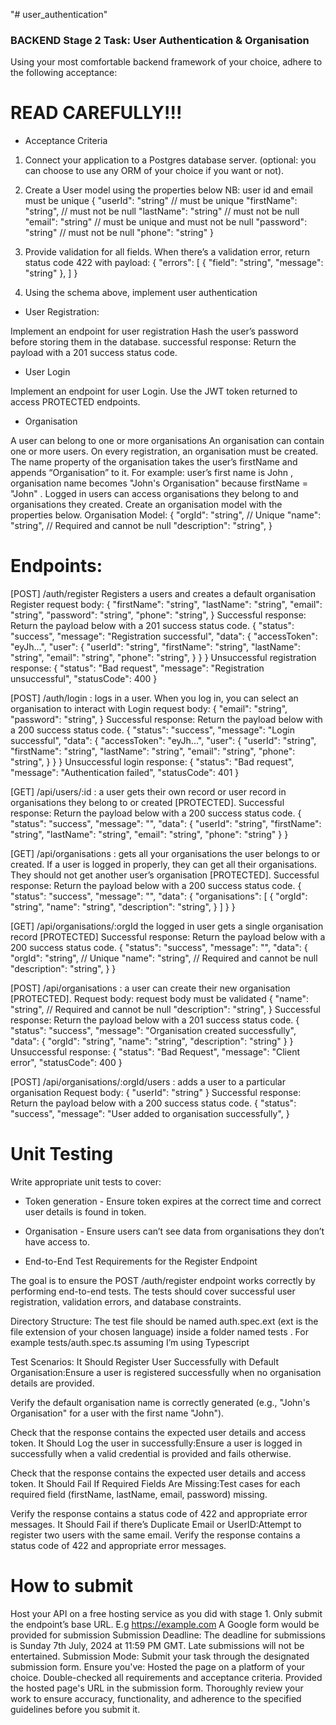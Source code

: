 "# user_authentication" 
### BACKEND Stage 2 Task: User Authentication & Organisation

Using your most comfortable backend framework of your choice, adhere to the following acceptance:

# READ CAREFULLY!!!

* Acceptance Criteria

1. Connect your application to a Postgres database server. (optional: you can choose to use any ORM of your choice if you want or not).

2. Create a User model using the properties below
NB: user id and email must be unique
{
	"userId": "string" // must be unique
	"firstName": "string", // must not be null
	"lastName": "string" // must not be null
	"email": "string" // must be unique and must not be null
	"password": "string" // must not be null
	"phone": "string"
}

3. Provide validation for all fields. When there’s a validation error, return status code 422 with payload:
{
  "errors": [
    {
      "field": "string",
      "message": "string"
    },
  ]
}

4. Using the schema above, implement user authentication

* User Registration:

Implement an endpoint for user registration
Hash the user’s password before storing them in the database.
successful response: Return the payload with a 201 success status code.

* User Login

Implement an endpoint for user Login.
Use the JWT token returned to access PROTECTED endpoints.

* Organisation

A user can belong to one or more organisations
An organisation can contain one or more users.
On every registration, an organisation must be created.
The name property of the organisation takes the user’s firstName and appends “Organisation” to it. For example: user’s first name is John , organisation name becomes "John's Organisation" because firstName = "John" .
Logged in users can access organisations they belong to and organisations they created.
Create an organisation model with the properties below.
Organisation Model:
{
	"orgId": "string", // Unique
	"name": "string", // Required and cannot be null
	"description": "string",
}

# Endpoints:

[POST] /auth/register Registers a users and creates a default organisation Register request body:
{
	"firstName": "string",
	"lastName": "string",
	"email": "string",
	"password": "string",
	"phone": "string",
}
Successful response: Return the payload below with a 201 success status code.
{
    "status": "success",
    "message": "Registration successful",
    "data": {
      "accessToken": "eyJh...",
      "user": {
	      "userId": "string",
	      "firstName": "string",
				"lastName": "string",
				"email": "string",
				"phone": "string",
      }
    }
}
Unsuccessful registration response:
{
    "status": "Bad request",
    "message": "Registration unsuccessful",
    "statusCode": 400
}


[POST] /auth/login : logs in a user. When you log in, you can select an organisation to interact with
Login request body:
{
	"email": "string",
	"password": "string",
}
Successful response: Return the payload below with a 200 success status code.
{
    "status": "success",
    "message": "Login successful",
    "data": {
      "accessToken": "eyJh...",
      "user": {
	      "userId": "string",
	      "firstName": "string",
				"lastName": "string",
				"email": "string",
				"phone": "string",
      }
    }
}
Unsuccessful login response:
{
    "status": "Bad request",
    "message": "Authentication failed",
    "statusCode": 401
}


[GET] /api/users/:id : a user gets their own record or user record in organisations they belong to or created [PROTECTED].
Successful response: Return the payload below with a 200 success status code.
{
		"status": "success",
    "message": "<message>",
    "data": {
      "userId": "string",
      "firstName": "string",
			"lastName": "string",
			"email": "string",
			"phone": "string"
    }
}

[GET] /api/organisations : gets all your organisations the user belongs to or created. If a user is logged in properly, they can get all their organisations. They should not get another user’s organisation [PROTECTED].
Successful response: Return the payload below with a 200 success status code.
{
    "status": "success",
		"message": "<message>",
    "data": {
      "organisations": [
	      {
		      "orgId": "string",
					"name": "string",
					"description": "string",
	      }
      ]
    }
}

[GET] /api/organisations/:orgId the logged in user gets a single organisation record [PROTECTED]
Successful response: Return the payload below with a 200 success status code.
{
    "status": "success",
		"message": "<message>",
    "data": {
			"orgId": "string", // Unique
			"name": "string", // Required and cannot be null
			"description": "string",
	}
}

[POST] /api/organisations : a user can create their new organisation [PROTECTED].
Request body: request body must be validated
{
	"name": "string", // Required and cannot be null
	"description": "string",
}
Successful response: Return the payload below with a 201 success status code.
{
    "status": "success",
    "message": "Organisation created successfully",
    "data": {
	      "orgId": "string", 
				"name": "string", 
				"description": "string"
    }
}
Unsuccessful response:
{
    "status": "Bad Request",
    "message": "Client error",
    "statusCode": 400
}


[POST] /api/organisations/:orgId/users : adds a user to a particular organisation
Request body:
{
	"userId": "string"
}
Successful response: Return the payload below with a 200 success status code.
{
    "status": "success",
    "message": "User added to organisation successfully",
}

# Unit Testing

Write appropriate unit tests to cover:

* Token generation - Ensure token expires at the correct time and correct user details is found in token.

* Organisation - Ensure users can’t see data from organisations they don’t have access to.

* End-to-End Test Requirements for the Register Endpoint

The goal is to ensure the POST /auth/register endpoint works correctly by performing end-to-end tests. The tests should cover successful user registration, validation errors, and database constraints.

Directory Structure:
The test file should be named auth.spec.ext (ext is the file extension of your chosen language) inside a folder named tests . For example tests/auth.spec.ts assuming I’m using Typescript

Test Scenarios:
It Should Register User Successfully with Default Organisation:Ensure a user is registered successfully when no organisation details are provided.

Verify the default organisation name is correctly generated (e.g., "John's Organisation" for a user with the first name "John").

Check that the response contains the expected user details and access token.
It Should Log the user in successfully:Ensure a user is logged in successfully when a valid credential is provided and fails otherwise.

Check that the response contains the expected user details and access token.
It Should Fail If Required Fields Are Missing:Test cases for each required field (firstName, lastName, email, password) missing.

Verify the response contains a status code of 422 and appropriate error messages.
It Should Fail if there’s Duplicate Email or UserID:Attempt to register two users with the same email.
Verify the response contains a status code of 422 and appropriate error messages.

# How to submit

Host your API on a free hosting service as you did with stage 1.
Only submit the endpoint’s base URL. E.g https://example.com
A Google form would be provided for submission
Submission Deadline:
The deadline for submissions is Sunday 7th July, 2024 at 11:59 PM GMT. Late submissions will not be entertained.
Submission Mode:
Submit your task through the designated submission form. Ensure you've:
Hosted the page on a platform of your choice.
Double-checked all requirements and acceptance criteria.
Provided the hosted page's URL in the submission form.
Thoroughly review your work to ensure accuracy, functionality, and adherence to the specified guidelines before you submit it.
